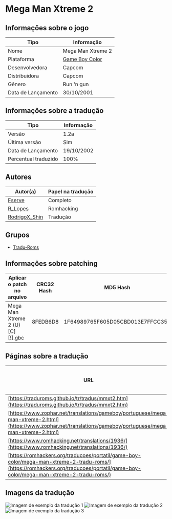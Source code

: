 # Mega Man Xtreme 2

## Informações sobre o jogo

| Tipo | Informação |
| ----------- | ----------- |
| Nome | Mega Man Xtreme 2 |
| Plataforma | [Game Boy Color](../) |
| Desenvolvedora | Capcom |
| Distribuidora | Capcom |
| Gênero | Run 'n gun |
| Data de Lançamento | 30/10/2001 |

## Informações sobre a tradução

| Tipo | Informação |
| ----------- | ----------- |
| Versão | 1\.2a |
| Última versão | Sim |
| Data de Lançamento | 19/10/2002 |
| Percentual traduzido | 100% |

## Autores

| Autor(a) | Papel na tradução |
| ----------- | ----------- |
| [Fserve](../../../autores/fserve/) | Completo |
| [R\_Lopes](../../../autores/r_lopes/) | Romhacking |
| [RodrigoX\_Shin](../../../autores/rodrigox_shin/) | Tradução |

## Grupos

* [Tradu\-Roms](../../../grupos/tradu-roms/)

## Informações sobre patching

| Aplicar o patch no arquivo | CRC32 Hash | MD5 Hash |
| ----------- | ----------- | ----------- |
| Mega Man Xtreme 2 \(U\) \[C\]\[\!\]\.gbc | 8FEDB6D8 | 1F64989765F605D05CBD013E7FFCC352 |

## Páginas sobre a tradução

| URL | Oficial (publicado pelos autores) | Possuí link de download |
| ----------- | ----------- | ----------- |
| [https://traduroms.github.io/tr/tradus/mmxt2.htm](https://traduroms.github.io/tr/tradus/mmxt2.htm) | Sim | Sim |
| [https://www.zophar.net/translations/gameboy/portuguese/mega-man-xtreme-2.html](https://www.zophar.net/translations/gameboy/portuguese/mega-man-xtreme-2.html) | Não | Sim |
| [https://www.romhacking.net/translations/1936/](https://www.romhacking.net/translations/1936/) | Não | Sim |
| [https://romhackers.org/traducoes/portatil/game-boy-color/mega-man-xtreme-2-tradu-roms/](https://romhackers.org/traducoes/portatil/game-boy-color/mega-man-xtreme-2-tradu-roms/) | Não | Não |

## Imagens da tradução

![Imagem de exemplo da tradução 1](1.png)
![Imagem de exemplo da tradução 2](2.png)
![Imagem de exemplo da tradução 3](3.png)